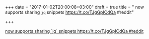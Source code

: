 +++
date = "2017-01-02T20:00:08+03:00"
draft = true
title = " now supports sharing `jq` snippets https://t.co/TJgGpICdQa #reddit"

+++

<p><a href="https://t.co/eyLftAJeHy"> now supports sharing `jq` snippets https://t.co/TJgGpICdQa #reddit</a></p>
